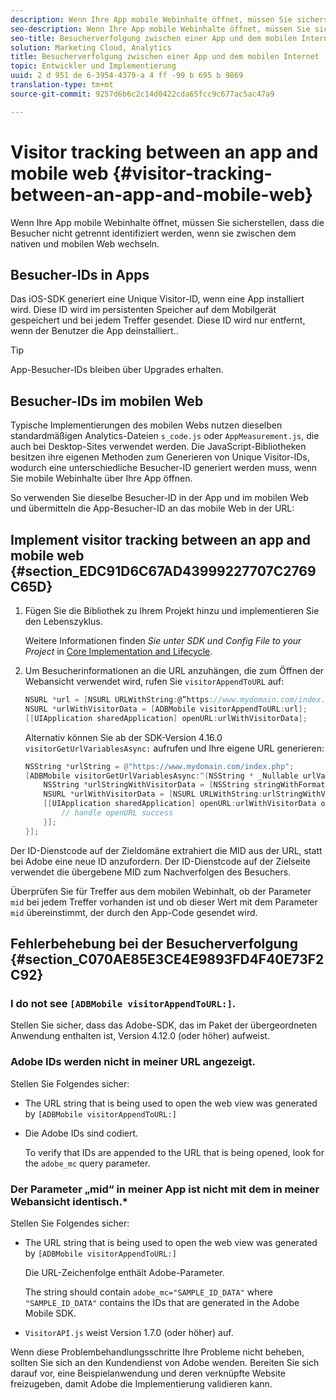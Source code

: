 ```yaml
---
description: Wenn Ihre App mobile Webinhalte öffnet, müssen Sie sicherstellen, dass die Besucher nicht getrennt identifiziert werden, wenn sie zwischen dem nativen und mobilen Web wechseln.
seo-description: Wenn Ihre App mobile Webinhalte öffnet, müssen Sie sicherstellen, dass die Besucher nicht getrennt identifiziert werden, wenn sie zwischen dem nativen und mobilen Web wechseln.
seo-title: Besucherverfolgung zwischen einer App und dem mobilen Internet
solution: Marketing Cloud, Analytics
title: Besucherverfolgung zwischen einer App und dem mobilen Internet
topic: Entwickler und Implementierung
uuid: 2 d 951 de 6-3954-4379-a 4 ff -99 b 695 b 9869
translation-type: tm+mt
source-git-commit: 9257d6b6c2c14d0422cda65fcc9c677ac5ac47a9

---
```



# Visitor tracking between an app and mobile web  {#visitor-tracking-between-an-app-and-mobile-web}

Wenn Ihre App mobile Webinhalte öffnet, müssen Sie sicherstellen, dass die Besucher nicht getrennt identifiziert werden, wenn sie zwischen dem nativen und mobilen Web wechseln.

## Besucher-IDs in Apps

Das iOS-SDK generiert eine Unique Visitor-ID, wenn eine App installiert wird. Diese ID wird im persistenten Speicher auf dem Mobilgerät gespeichert und bei jedem Treffer gesendet. Diese ID wird nur entfernt, wenn der Benutzer die App deinstalliert..

>[!TIP]
>
>App-Besucher-IDs bleiben über Upgrades erhalten.

## Besucher-IDs im mobilen Web

Typische Implementierungen des mobilen Webs nutzen dieselben standardmäßigen Analytics-Dateien `s_code.js` oder `AppMeasurement.js`, die auch bei Desktop-Sites verwendet werden. Die JavaScript-Bibliotheken besitzen ihre eigenen Methoden zum Generieren von Unique Visitor-IDs, wodurch eine unterschiedliche Besucher-ID generiert werden muss, wenn Sie mobile Webinhalte über Ihre App öffnen.

So verwenden Sie dieselbe Besucher-ID in der App und im mobilen Web und übermitteln die App-Besucher-ID an das mobile Web in der URL:

## Implement visitor tracking between an app and mobile web {#section_EDC91D6C67AD43999227707C2769C65D}

1. Fügen Sie die Bibliothek zu Ihrem Projekt hinzu und implementieren Sie den Lebenszyklus.

   Weitere Informationen finden *Sie unter SDK und Config File to your Project* in [Core Implementation and Lifecycle](/help/ios/getting-started/dev-qs.md).
1. Um Besucherinformationen an die URL anzuhängen, die zum Öffnen der Webansicht verwendet wird, rufen Sie `visitorAppendToURL` auf:

   ```objective-c
   NSURL *url = [NSURL URLWithString:@”https://www.mydomain.com/index.php"]; 
   NSURL *urlWithVisitorData = [ADBMobile visitorAppendToURL:url]; 
   [[UIApplication sharedApplication] openURL:urlWithVisitorData];
   ```

   Alternativ können Sie ab der SDK-Version 4.16.0 `visitorGetUrlVariablesAsync:` aufrufen und Ihre eigene URL generieren:

   ```objective-c
   NSString *urlString = @"https://www.mydomain.com/index.php"; 
   [ADBMobile visitorGetUrlVariablesAsync:^(NSString * _Nullable urlVariables) { 
       NSString *urlStringWithVisitorData = [NSString stringWithFormat:@"%@?%@", urlString, urlVariables]; 
       NSURL *urlWithVisitorData = [NSURL URLWithString:urlStringWithVisitorData]; 
       [[UIApplication sharedApplication] openURL:urlWithVisitorData options:@{} completionHandler:^(BOOL success) { 
           // handle openURL success 
       }]; 
   }];
   ```

Der ID-Dienstcode auf der Zieldomäne extrahiert die MID aus der URL, statt bei Adobe eine neue ID anzufordern. Der ID-Dienstcode auf der Zielseite verwendet die übergebene MID zum Nachverfolgen des Besuchers.

Überprüfen Sie für Treffer aus dem mobilen Webinhalt, ob der Parameter `mid` bei jedem Treffer vorhanden ist und ob dieser Wert mit dem Parameter `mid` übereinstimmt, der durch den App-Code gesendet wird.

## Fehlerbehebung bei der Besucherverfolgung {#section_C070AE85E3CE4E9893FD4F40E73F2C92}

### I do not see `[ADBMobile visitorAppendToURL:]`.

Stellen Sie sicher, dass das Adobe-SDK, das im Paket der übergeordneten Anwendung enthalten ist, Version 4.12.0 (oder höher) aufweist.

### Adobe IDs werden nicht in meiner URL angezeigt.

Stellen Sie Folgendes sicher:

* The URL string that is being used to open the web view was generated by  `[ADBMobile visitorAppendToURL:]`

* Die Adobe IDs sind codiert.

   To verify that IDs are appended to the URL that is being opened, look for the `adobe_mc` query parameter.

### Der Parameter „mid“ in meiner App ist nicht mit dem in meiner Webansicht identisch.*

Stellen Sie Folgendes sicher:

* The URL string that is being used to open the web view was generated by `[ADBMobile visitorAppendToURL:]`

   Die URL-Zeichenfolge enthält Adobe-Parameter.

   The string should contain `adobe_mc="SAMPLE_ID_DATA"` where `"SAMPLE_ID_DATA"` contains the IDs that are generated in the Adobe Mobile SDK.

* `VisitorAPI.js` weist Version 1.7.0 (oder höher) auf.

Wenn diese Problembehandlungsschritte Ihre Probleme nicht beheben, sollten Sie sich an den Kundendienst von Adobe wenden. Bereiten Sie sich darauf vor, eine Beispielanwendung und deren verknüpfte Website freizugeben, damit Adobe die Implementierung validieren kann.
